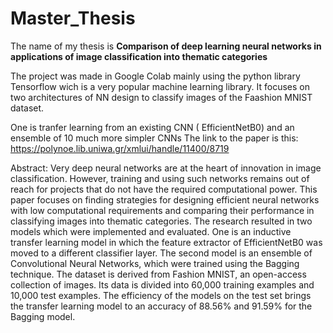 # Master_Thesis
The name of my thesis is 
**Comparison of deep learning neural networks in applications of image classification into thematic categories**

The project was made in Google Colab mainly using the python library Tensorflow wich is a very popular machine learning library.
It focuses on two architectures of NN design to classify images of the Faashion MNIST dataset.

One is tranfer learning from an existing CNN ( EfficientNetB0) and an ensemble of 10 much more simpler CNNs
The link to the paper is this: https://polynoe.lib.uniwa.gr/xmlui/handle/11400/8719


Abstract:
Very deep neural networks are at the heart of innovation in image classification. 
However, training and using such networks remains out of reach for projects that do not have the required computational power. 
This paper focuses on finding strategies for designing efficient neural networks with low computational 
requirements and comparing their performance in classifying images into thematic categories. 
The research resulted in two models which were implemented and evaluated. 
One is an inductive transfer learning model in which the feature extractor of EfficientNetB0 was moved to a different classifier layer. 
The second model is an ensemble of Convolutional Neural Networks, which were trained using the Bagging technique. The dataset is derived from Fashion MNIST, 
an open-access collection of images. Its data is divided into 60,000 training examples and 10,000 test examples. 
The efficiency of the models on the test set brings the transfer learning model to an accuracy of 88.56% and 91.59% for the Bagging model.
